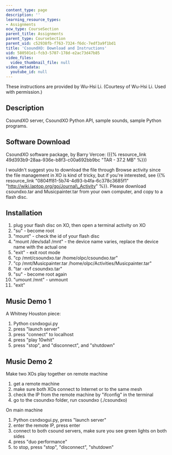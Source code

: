 ```yaml
---
content_type: page
description: ''
learning_resource_types:
- Assignments
ocw_type: CourseSection
parent_title: Assignments
parent_type: CourseSection
parent_uid: c52938fb-f763-7324-f6dc-7edf3a9f1bd1
title: 'CsoundXO: Download and Instructions'
uid: 580501e1-fcb3-5707-178d-e2ac73d47b85
video_files:
  video_thumbnail_file: null
video_metadata:
  youtube_id: null
---
```


These instructions are provided by Wu-Hsi Li. (Courtesy of Wu-Hsi Li. Used with permission.)

Description
-----------

CsoundXO server, CsoundXO Python API, sample sounds, sample Python programs.

Software Download
-----------------

CsoundXO software package, by Barry Vercoe: ({{% resource_link 49d393b9-28aa-936e-b8f3-c00a692bb9bc "TAR - 37.2 MB" %}})

I wouldn't suggest you to download the file through Browse activity since the file management in XO is kind of tricky, but if you're interested, see {{% resource_link "0804ff81-5b74-4d93-b4fa-6c378c3685f1" "http://wiki.laptop.org/go/Journal\_Activity" %}}. Please download csoundxo.tar and Musicpainter.tar from your own computer, and copy to a flash disc.

Installation
------------

1.  plug your flash disc on XO, then open a terminal activity on XO
2.  "su" - become root
3.  "mount" - check the id of your flash disc
4.  "mount /dev/sda1 /mnt" - the device name varies, replace the device name with the actual one
5.  "exit" - exit root mode
6.  "cp /mnt/csoundxo.tar /home/olpc/csoundxo.tar"
7.  "cp /mnt/Musicpainter.tar /home/olpc/Activities/Musicpainter.tar"
8.  "tar -xvf csoundxo.tar"
9.  "su" - become root again
10.  "umount /mnt" - unmount
11.  "exit"

Music Demo 1
------------

A Whitney Houston piece:

1.  Python csndxogui.py
2.  press "launch server"
3.  press "connect" to localhost
4.  press "play 10whit"
5.  press "stop", and "disconnect", and "shutdown"

Music Demo 2
------------

Make two XOs play together on remote machine

1.  get a remote machine
2.  make sure both XOs connect to Internet or to the same mesh
3.  check the IP from the remote machine by "ifconfig" in the terminal
4.  go to the csoundxo folder, run csoundxo (./csoundxo)

On main machine

1.  Python csndxogui.py, press "launch server"
2.  enter the remote IP, press enter
3.  connect to both csound servers, make sure you see green lights on both sides
4.  press "duo performance"
5.  to stop, press "stop", "disconnect", "shutdown"